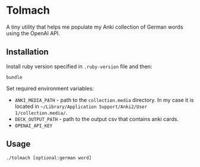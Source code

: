 # Tolmach

A tiny utility that helps me populate my Anki collection of German words using the OpenAI API.

## Installation

Install ruby version specified in `.ruby-version` file and then:

```
bundle
```

Set required environment variables:

- `ANKI_MEDIA_PATH` - path to the `collection.media` directory. In my case it is located in `~/Library/Application Support/Anki2/User 1/collection.media/`.
- `DECK_OUTPUT_PATH` - path to the output csv that contains anki cards.
- `OPENAI_API_KEY`

## Usage

```
./tolmach [optional:german word]
```
